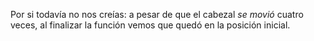 Por si todavía no nos creías: a pesar de que el cabezal _se movió_ cuatro veces, al finalizar la función vemos que quedó en la posición inicial.